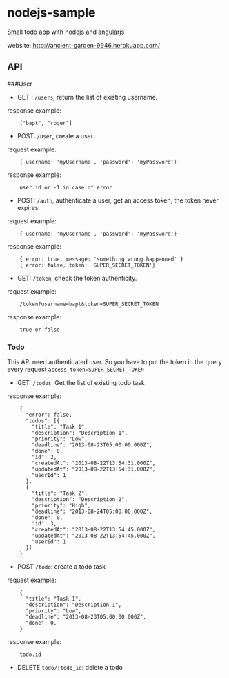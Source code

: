 nodejs-sample
=============

Small todo app with nodejs and angularjs

website: http://ancient-garden-9946.herokuapp.com/

## API

###User

 - GET : `/users`, return the list of existing username.

 response example:
 
        ["bapt", "roger"]
 
 - POST: `/user`, create a user.
 
 request example:

        { username: 'myUsername', 'password': 'myPassword'}
    
 response example:
 
        user.id or -1 in case of error
        
 - POST: `/auth`, authenticate a user, get an access token, the token never expires.
 
 request example:

        { username: 'myUsername', 'password': 'myPassword'}
       
 response example:
 
        { error: true, message: 'something wrong happenned' }
        { error: false, token: 'SUPER_SECRET_TOKEN'}
 
 - GET: `/token`, check the token authenticity.

 request example:
 
        /token?username=bapt&token=SUPER_SECRET_TOKEN

 response example:
 
        true or false

### Todo
 
This API  need authenticated user. So you have to put the token in the query every request `access_token=SUPER_SECRET_TOKEN`
 
 - GET: `/todos`: Get the list of existing todo task
 
 response example:

        {
          "error": false,
          "todos": [{
            "title": "Task 1",
            "description": "Description 1",
            "priority": "Low",
            "deadline": "2013-08-23T05:00:00.000Z",
            "done": 0,
            "id": 2,
            "createdAt": "2013-08-22T13:54:31.000Z",
            "updatedAt": "2013-08-22T13:54:31.000Z",
            "userId": 1
          },
          {
            "title": "Task 2",
            "description": "Description 2",
            "priority": "High",
            "deadline": "2013-08-24T05:00:00.000Z",
            "done": 0,
            "id": 3,
            "createdAt": "2013-08-22T13:54:45.000Z",
            "updatedAt": "2013-08-22T13:54:45.000Z",
            "userId": 1
          }]
        }

 - POST `/todo`: create a todo task
 
 request example:

        {
          "title": "Task 1",
          "description": "Description 1",
          "priority": "Low",
          "deadline": "2013-08-23T05:00:00.000Z",
          "done": 0,
        }
 
 response example:
 
        todo.id
 
 - DELETE `todo/:todo_id`: delete a todo
